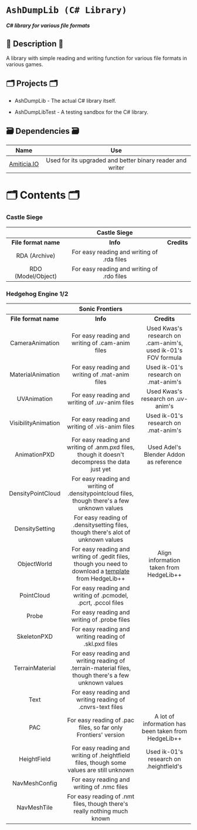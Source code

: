# `AshDumpLib (C# Library)`

**_C# library for various file formats_**

## 📜 Description 📜

A library with simple reading and writing function for various file formats in various games.

## 🗂️ Projects 🗂️

- AshDumpLib - The actual C# library itself.

- AshDumpLibTest - A testing sandbox for the C# library.

## 🗃 Dependencies 🗃

|                                                     Name                                                      |                            Use                            |
| :-----------------------------------------------------------------------------------------------------------: | :-------------------------------------------------------: |
| [Amiticia.IO](<[https://github.com/tge-was-taken/Amicitia.IO](https://github.com/tge-was-taken/Amicitia.IO)>) | Used for its upgraded and better binary reader and writer |

# 🗂️ Contents 🗂️

### Castle Siege

|                      |              **Castle Siege**              |             |
| :------------------: | :----------------------------------------: | :---------: |
| **File format name** |                  **Info**                  | **Credits** |
|    RDA (Archive)     | For easy reading and writing of .rda files |             |
|  RDO (Model/Object)  | For easy reading and writing of .rdo files |             |

### Hedgehog Engine 1/2

|                      |                                                                              **Sonic Frontiers**                                                                               |                                                               |
| :------------------: | :----------------------------------------------------------------------------------------------------------------------------------------------------------------------------: | :-----------------------------------------------------------: |
| **File format name** |                                                                                    **Info**                                                                                    |                          **Credits**                          |
|   CameraAnimation    |                                                                For easy reading and writing of .cam-anim files                                                                 | Used Kwas's research on .cam-anim's, used ik-01's FOV formula |
|  MaterialAnimation   |                                                                For easy reading and writing of .mat-anim files                                                                 |             Used ik-01's research on .mat-anim's              |
|     UVAnimation      |                                                                 For easy reading and writing of .uv-anim files                                                                 |              Used Kwas's research on .uv-anim's               |
| VisibilityAnimation  |                                                                For easy reading and writing of .vis-anim files                                                                 |             Used ik-01's research on .mat-anim's              |
|     AnimationPXD     |                                         For easy reading and writing of .anm.pxd files, though it doesn't decompress the data just yet                                         |            Used Adel's Blender Addon as reference             |
|  DensityPointCloud   |                                         For easy reading and writing of .densitypointcloud files, though there's a few unknown values                                          |                                                               |
|    DensitySetting    |                                                For easy reading of .densitysetting files, though there's alot of unknown values                                                |                                                               |
|     ObjectWorld      | For easy reading and writing of .gedit files, though you need to download a [template](https://github.com/Radfordhound/HedgeLib/tree/HedgeLib%2B%2B/Templates) from HedgeLib++ |            Align information taken from HedgeLib++            |
|      PointCloud      |                                                         For easy reading and writing of .pcmodel, .pcrt, .pccol files                                                          |                                                               |
|        Probe         |                                                                  For easy reading and writing of .probe files                                                                  |                                                               |
|     SkeletonPXD      |                                                             For easy reading and writing reading of .skl.pxd files                                                             |                                                               |
|   TerrainMaterial    |                                      For easy reading and writing reading of .terrain-material files, though there's a few unknown values                                      |                                                               |
|         Text         |                                                           For easy reading and writing reading of .cnvrs-text files                                                            |                                                               |
|         PAC          |                                                         For easy reading of .pac files, so far only Frontiers' version                                                         |      A lot of information has been taken from HedgeLib++      |
|     HeightField      |                                            For easy reading and writing of .heightfield files, though some values are still unknown                                            |            Used ik-01's research on .heightfield's            |
|    NavMeshConfig     |                                                                   For easy reading and writing of .nmc files                                                                   |                                                               |
|     NavMeshTile      |                                                    For easy reading of .nmt files, though there's really nothing much known                                                    |                                                               |
